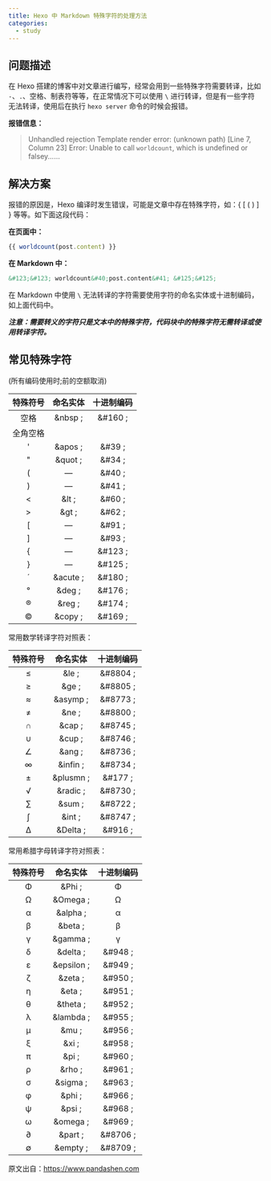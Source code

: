 ```yaml
---
title: Hexo 中 Markdown 特殊字符的处理方法
categories:
  - study
---
```

## 问题描述

在 Hexo 搭建的博客中对文章进行编写，经常会用到一些特殊字符需要转译，比如 `-`、`.`、空格、制表符等等，在正常情况下可以使用 `\` 进行转译，但是有一些字符无法转译，使用后在执行 `hexo server` 命令的时候会报错。

**报错信息：**

> Unhandled rejection Template render error: (unknown path) [Line 7, Column 23]
>  Error: Unable to call `worldcount`, which is undefined or falsey......



## 解决方案

报错的原因是，Hexo 编译时发生错误，可能是文章中存在特殊字符，如：{ [ ( ) ] } 等等。如下面这段代码：

**在页面中：**



```js
{{ worldcount(post.content) }}
```

**在 Markdown 中：**



```markdown
&#123;&#123; worldcount&#40;post.content&#41; &#125;&#125;
```

在 Markdown 中使用 `\` 无法转译的字符需要使用字符的命名实体或十进制编码，如上面代码中。

***注意：需要转义的字符只是文本中的特殊字符，代码块中的特殊字符无需转译或使用转译字符。***



## 常见特殊字符

 (所有编码使用时;前的空额取消)

| 特殊符号 | 命名实体 | 十进制编码 |
| :------: | :------: | :--------: |
|   空格   | &nbsp ;  |  &#160 ;   |
| 全角空格 |  &emsp;  |  &#12288;  |
|    '     | &apos ;  |   &#39 ;   |
|    "     | &quot ;  |   &#34 ;   |
|    (     |    —     |   &#40 ;   |
|    )     |    —     |   &#41 ;   |
|    <     |  &lt ;   |   &#60 ;   |
|    >     |  &gt ;   |   &#62 ;   |
|    [     |    —     |   &#91 ;   |
|    ]     |    —     |   &#93 ;   |
|    {     |    —     |  &#123 ;   |
|    }     |    —     |  &#125 ;   |
|    ´     | &acute ; |  &#180 ;   |
|    °     |  &deg ;  |  &#176 ;   |
|    ®     |  &reg ;  |  &#174 ;   |
|    ©     | &copy ;  |  &#169 ;   |

常用数学转译字符对照表：

| 特殊符号 | 命名实体  | 十进制编码 |
| :------: | :-------: | :--------: |
|    ≤     |   &le ;   |  &#8804 ;  |
|    ≥     |   &ge ;   |  &#8805 ;  |
|    ≈     | &asymp ;  |  &#8773 ;  |
|    ≠     |   &ne ;   |  &#8800 ;  |
|    ∩     |  &cap ;   |  &#8745 ;  |
|    ∪     |  &cup ;   |  &#8746 ;  |
|    ∠     |  &ang ;   |  &#8736 ;  |
|    ∞     | &infin ;  |  &#8734 ;  |
|    ±     | &plusmn ; |  &#177 ;   |
|    √     | &radic ;  |  &#8730 ;  |
|    ∑     |  &sum ;   |  &#8722 ;  |
|    ∫     |  &int ;   |  &#8747 ;  |
|    Δ     | &Delta ;  |  &#916 ;   |

常用希腊字母转译字符对照表：

| 特殊符号 |  命名实体  | 十进制编码 |
| :------: | :--------: | :--------: |
|    Φ     |   &Phi ;   |   &#934;   |
|    Ω     |  &Omega ;  |   &#937;   |
|    α     |  &alpha ;  |   &#945;   |
|    β     |  &beta ;   |   &#946;   |
|    γ     |  &gamma ;  |   &#947;   |
|    δ     |  &delta ;  |  &#948 ;   |
|    ε     | &epsilon ; |  &#949 ;   |
|    ζ     |  &zeta ;   |  &#950 ;   |
|    η     |   &eta ;   |  &#951 ;   |
|    θ     |  &theta ;  |  &#952 ;   |
|    λ     | &lambda ;  |  &#955 ;   |
|    μ     |   &mu ;    |  &#956 ;   |
|    ξ     |   &xi ;    |  &#958 ;   |
|    π     |   &pi ;    |  &#960 ;   |
|    ρ     |   &rho ;   |  &#961 ;   |
|    σ     |  &sigma ;  |  &#963 ;   |
|    φ     |   &phi ;   |  &#966 ;   |
|    ψ     |   &psi ;   |  &#968 ;   |
|    ω     |  &omega ;  |  &#969 ;   |
|    ∂     |  &part ;   |  &#8706 ;  |
|    ∅     |  &empty ;  |  &#8709 ;  |





原文出自：https://www.pandashen.com 